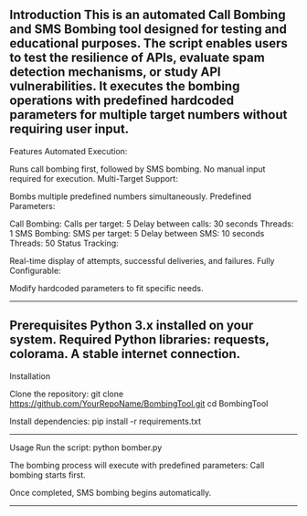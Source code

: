 Introduction
This is an automated Call Bombing and SMS Bombing tool designed for testing and educational purposes. The script enables users to test the resilience of APIs, evaluate spam detection mechanisms, or study API vulnerabilities. It executes the bombing operations with predefined hardcoded parameters for multiple target numbers without requiring user input.
-------------------------------------------------------------------------
Features
Automated Execution:

Runs call bombing first, followed by SMS bombing.
No manual input required for execution.
Multi-Target Support:

Bombs multiple predefined numbers simultaneously.
Predefined Parameters:

Call Bombing:
Calls per target: 5
Delay between calls: 30 seconds
Threads: 1
SMS Bombing:
SMS per target: 5
Delay between SMS: 10 seconds
Threads: 50
Status Tracking:

Real-time display of attempts, successful deliveries, and failures.
Fully Configurable:

Modify hardcoded parameters to fit specific needs.

-----------------------------------------------------------------------------
Prerequisites
Python 3.x installed on your system.
Required Python libraries: requests, colorama.
A stable internet connection.
-----------------------------------------------------------------------------------
Installation

Clone the repository:
git clone https://github.com/YourRepoName/BombingTool.git
cd BombingTool

Install dependencies:
pip install -r requirements.txt

----------------------------------------------------------------------------
Usage
Run the script:
python bomber.py

The bombing process will execute with predefined parameters:
Call bombing starts first.

Once completed, SMS bombing begins automatically.

------------------------------------------------------------------------------

